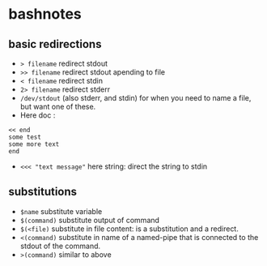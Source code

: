 # bashnotes
## basic redirections
- `> filename` redirect stdout
- `>> filename` redirect stdout apending to file
- `< filename` redirect stdin
- `2> filename` redirect stderr
- `/dev/stdout` (also stderr, and stdin) for when you need to name a file, but want one of these.
- Here doc : 

```
<< end
some test
some more text
end
```

- `<<< "text message"` here string: direct the string to stdin

## substitutions
- `$name` substitute variable
- `$(command)` substitute output of command
- `$(<file)` substitute in file content: is a substitution and a redirect.
- `<(command)` substitute in name of a named-pipe that is connected to the stdout of the command.
- `>(command)` similar to above
